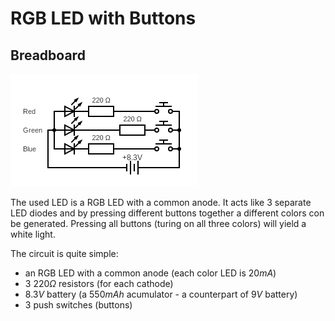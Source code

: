# RGB LED with Buttons

## Breadboard

[![RGB LED with a 3 Buttons](./circuit.png)](https://www.circuit-diagram.org/editor/)

The used LED is a RGB LED with a common anode. It acts like 3 separate LED diodes and by pressing different buttons together a different colors con be generated. Pressing all buttons (turing on all three colors) will yield a white light.

The circuit is quite simple:
 * an RGB LED with a common anode (each color LED is $20mA$)
 * 3 $220\Omega$ resistors (for each cathode)
 * $8.3V$ battery (a $550mAh$ acumulator - a counterpart of $9V$
 battery)
 * 3 push switches (buttons)
 